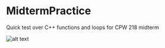 # MidtermPractice
Quick test over C++ functions and loops for CPW 218 midterm

![alt text](http://drive.google.com/uc?export=view&id=1qiWxpDeqfQNJLiXKOhMDJQcyTD8SJWyb)

